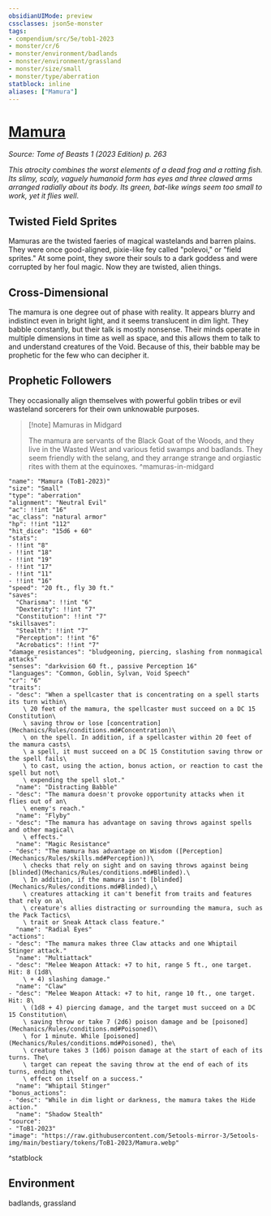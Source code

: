 ```yaml
---
obsidianUIMode: preview
cssclasses: json5e-monster
tags:
- compendium/src/5e/tob1-2023
- monster/cr/6
- monster/environment/badlands
- monster/environment/grassland
- monster/size/small
- monster/type/aberration
statblock: inline
aliases: ["Mamura"]
---
```

# [Mamura](Mechanics\bestiary\aberration/mamura-tob1-2023.md)
*Source: Tome of Beasts 1 (2023 Edition) p. 263*  

*This atrocity combines the worst elements of a dead frog and a rotting fish. Its slimy, scaly, vaguely humanoid form has eyes and three clawed arms arranged radially about its body. Its green, bat-like wings seem too small to work, yet it flies well*.

## Twisted Field Sprites

Mamuras are the twisted faeries of magical wastelands and barren plains. They were once good-aligned, pixie-like fey called "polevoi," or "field sprites." At some point, they swore their souls to a dark goddess and were corrupted by her foul magic. Now they are twisted, alien things.

## Cross-Dimensional

The mamura is one degree out of phase with reality. It appears blurry and indistinct even in bright light, and it seems translucent in dim light. They babble constantly, but their talk is mostly nonsense. Their minds operate in multiple dimensions in time as well as space, and this allows them to talk to and understand creatures of the Void. Because of this, their babble may be prophetic for the few who can decipher it.

## Prophetic Followers

They occasionally align themselves with powerful goblin tribes or evil wasteland sorcerers for their own unknowable purposes.

> [!note] Mamuras in Midgard
> 
> The mamura are servants of the Black Goat of the Woods, and they live in the Wasted West and various fetid swamps and badlands. They seem friendly with the selang, and they arrange strange and orgiastic rites with them at the equinoxes.
^mamuras-in-midgard

```statblock
"name": "Mamura (ToB1-2023)"
"size": "Small"
"type": "aberration"
"alignment": "Neutral Evil"
"ac": !!int "16"
"ac_class": "natural armor"
"hp": !!int "112"
"hit_dice": "15d6 + 60"
"stats":
- !!int "8"
- !!int "18"
- !!int "19"
- !!int "17"
- !!int "11"
- !!int "16"
"speed": "20 ft., fly 30 ft."
"saves":
  "Charisma": !!int "6"
  "Dexterity": !!int "7"
  "Constitution": !!int "7"
"skillsaves":
  "Stealth": !!int "7"
  "Perception": !!int "6"
  "Acrobatics": !!int "7"
"damage_resistances": "bludgeoning, piercing, slashing from nonmagical attacks"
"senses": "darkvision 60 ft., passive Perception 16"
"languages": "Common, Goblin, Sylvan, Void Speech"
"cr": "6"
"traits":
- "desc": "When a spellcaster that is concentrating on a spell starts its turn within\
    \ 20 feet of the mamura, the spellcaster must succeed on a DC 15 Constitution\
    \ saving throw or lose [concentration](Mechanics/Rules/conditions.md#Concentration)\
    \ on the spell. In addition, if a spellcaster within 20 feet of the mamura casts\
    \ a spell, it must succeed on a DC 15 Constitution saving throw or the spell fails\
    \ to cast, using the action, bonus action, or reaction to cast the spell but not\
    \ expending the spell slot."
  "name": "Distracting Babble"
- "desc": "The mamura doesn't provoke opportunity attacks when it flies out of an\
    \ enemy's reach."
  "name": "Flyby"
- "desc": "The mamura has advantage on saving throws against spells and other magical\
    \ effects."
  "name": "Magic Resistance"
- "desc": "The mamura has advantage on Wisdom ([Perception](Mechanics/Rules/skills.md#Perception))\
    \ checks that rely on sight and on saving throws against being [blinded](Mechanics/Rules/conditions.md#Blinded).\
    \ In addition, if the mamura isn't [blinded](Mechanics/Rules/conditions.md#Blinded),\
    \ creatures attacking it can't benefit from traits and features that rely on a\
    \ creature's allies distracting or surrounding the mamura, such as the Pack Tactics\
    \ trait or Sneak Attack class feature."
  "name": "Radial Eyes"
"actions":
- "desc": "The mamura makes three Claw attacks and one Whiptail Stinger attack."
  "name": "Multiattack"
- "desc": "Melee Weapon Attack: +7 to hit, range 5 ft., one target. Hit: 8 (1d8\
    \ + 4) slashing damage."
  "name": "Claw"
- "desc": "Melee Weapon Attack: +7 to hit, range 10 ft., one target. Hit: 8\
    \ (1d8 + 4) piercing damage, and the target must succeed on a DC 15 Constitution\
    \ saving throw or take 7 (2d6) poison damage and be [poisoned](Mechanics/Rules/conditions.md#Poisoned)\
    \ for 1 minute. While [poisoned](Mechanics/Rules/conditions.md#Poisoned), the\
    \ creature takes 3 (1d6) poison damage at the start of each of its turns. The\
    \ target can repeat the saving throw at the end of each of its turns, ending the\
    \ effect on itself on a success."
  "name": "Whiptail Stinger"
"bonus_actions":
- "desc": "While in dim light or darkness, the mamura takes the Hide action."
  "name": "Shadow Stealth"
"source":
- "ToB1-2023"
"image": "https://raw.githubusercontent.com/5etools-mirror-3/5etools-img/main/bestiary/tokens/ToB1-2023/Mamura.webp"
```
^statblock

## Environment

badlands, grassland